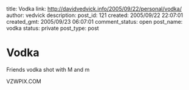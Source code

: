 title: Vodka
link: http://davidvedvick.info/2005/09/22/personal/vodka/
author: vedvick
description: 
post_id: 121
created: 2005/09/22 22:07:01
created_gmt: 2005/09/23 06:07:01
comment_status: open
post_name: vodka
status: private
post_type: post

# Vodka

Friends vodka shot with M and m

VZWPIX.COM